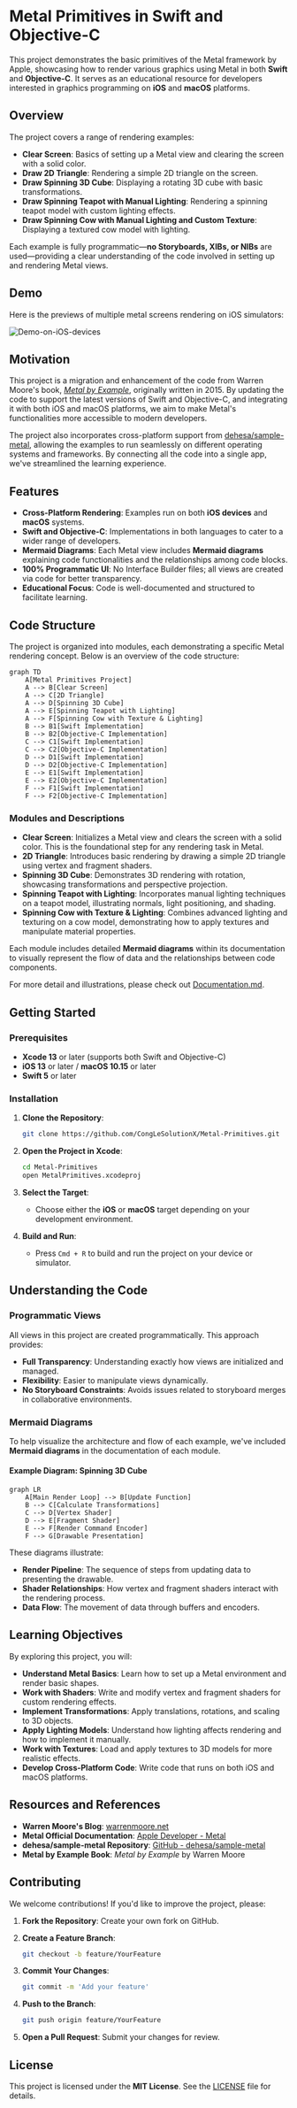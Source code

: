 # Metal Primitives in Swift and Objective-C

This project demonstrates the basic primitives of the Metal framework by Apple, showcasing how to render various graphics using Metal in both **Swift** and **Objective-C**. It serves as an educational resource for developers interested in graphics programming on **iOS** and **macOS** platforms.

## Overview

The project covers a range of rendering examples:

- **Clear Screen**: Basics of setting up a Metal view and clearing the screen with a solid color.
- **Draw 2D Triangle**: Rendering a simple 2D triangle on the screen.
- **Draw Spinning 3D Cube**: Displaying a rotating 3D cube with basic transformations.
- **Draw Spinning Teapot with Manual Lighting**: Rendering a spinning teapot model with custom lighting effects.
- **Draw Spinning Cow with Manual Lighting and Custom Texture**: Displaying a textured cow model with lighting.

Each example is fully programmatic—**no Storyboards, XIBs, or NIBs** are used—providing a clear understanding of the code involved in setting up and rendering Metal views.

## Demo

Here is the previews of multiple metal screens rendering on iOS simulators:


![Demo-on-iOS-devices](Resources/Demo-on-iOS-devices.gif)

## Motivation

This project is a migration and enhancement of the code from Warren Moore's book, [*Metal by Example*](https://warrenmoore.net/), originally written in 2015. By updating the code to support the latest versions of Swift and Objective-C, and integrating it with both iOS and macOS platforms, we aim to make Metal's functionalities more accessible to modern developers.

The project also incorporates cross-platform support from [dehesa/sample-metal](https://github.com/dehesa/sample-metal), allowing the examples to run seamlessly on different operating systems and frameworks. By connecting all the code into a single app, we've streamlined the learning experience.

## Features

- **Cross-Platform Rendering**: Examples run on both **iOS devices** and **macOS** systems.
- **Swift and Objective-C**: Implementations in both languages to cater to a wider range of developers.
- **Mermaid Diagrams**: Each Metal view includes **Mermaid diagrams** explaining code functionalities and the relationships among code blocks.
- **100% Programmatic UI**: No Interface Builder files; all views are created via code for better transparency.
- **Educational Focus**: Code is well-documented and structured to facilitate learning.

## Code Structure

The project is organized into modules, each demonstrating a specific Metal rendering concept. Below is an overview of the code structure:

```mermaid
graph TD
    A[Metal Primitives Project]
    A --> B[Clear Screen]
    A --> C[2D Triangle]
    A --> D[Spinning 3D Cube]
    A --> E[Spinning Teapot with Lighting]
    A --> F[Spinning Cow with Texture & Lighting]
    B --> B1[Swift Implementation]
    B --> B2[Objective-C Implementation]
    C --> C1[Swift Implementation]
    C --> C2[Objective-C Implementation]
    D --> D1[Swift Implementation]
    D --> D2[Objective-C Implementation]
    E --> E1[Swift Implementation]
    E --> E2[Objective-C Implementation]
    F --> F1[Swift Implementation]
    F --> F2[Objective-C Implementation]
```

### Modules and Descriptions

- **Clear Screen**: Initializes a Metal view and clears the screen with a solid color. This is the foundational step for any rendering task in Metal.
- **2D Triangle**: Introduces basic rendering by drawing a simple 2D triangle using vertex and fragment shaders.
- **Spinning 3D Cube**: Demonstrates 3D rendering with rotation, showcasing transformations and perspective projection.
- **Spinning Teapot with Lighting**: Incorporates manual lighting techniques on a teapot model, illustrating normals, light positioning, and shading.
- **Spinning Cow with Texture & Lighting**: Combines advanced lighting and texturing on a cow model, demonstrating how to apply textures and manipulate material properties.

Each module includes detailed **Mermaid diagrams** within its documentation to visually represent the flow of data and the relationships between code components.

For more detail and illustrations, please check out [Documentation.md](/Documentation.md).

## Getting Started

### Prerequisites

- **Xcode 13** or later (supports both Swift and Objective-C)
- **iOS 13** or later / **macOS 10.15** or later
- **Swift 5** or later

### Installation

1. **Clone the Repository**:

   ```bash
   git clone https://github.com/CongLeSolutionX/Metal-Primitives.git
   ```

2. **Open the Project in Xcode**:

   ```bash
   cd Metal-Primitives
   open MetalPrimitives.xcodeproj
   ```

3. **Select the Target**:

   - Choose either the **iOS** or **macOS** target depending on your development environment.

4. **Build and Run**:

   - Press `Cmd + R` to build and run the project on your device or simulator.

## Understanding the Code

### Programmatic Views

All views in this project are created programmatically. This approach provides:

- **Full Transparency**: Understanding exactly how views are initialized and managed.
- **Flexibility**: Easier to manipulate views dynamically.
- **No Storyboard Constraints**: Avoids issues related to storyboard merges in collaborative environments.

### Mermaid Diagrams

To help visualize the architecture and flow of each example, we've included **Mermaid diagrams** in the documentation of each module.

#### Example Diagram: Spinning 3D Cube

```mermaid
graph LR
    A[Main Render Loop] --> B[Update Function]
    B --> C[Calculate Transformations]
    C --> D[Vertex Shader]
    D --> E[Fragment Shader]
    E --> F[Render Command Encoder]
    F --> G[Drawable Presentation]
```

These diagrams illustrate:

- **Render Pipeline**: The sequence of steps from updating data to presenting the drawable.
- **Shader Relationships**: How vertex and fragment shaders interact with the rendering process.
- **Data Flow**: The movement of data through buffers and encoders.

## Learning Objectives

By exploring this project, you will:

- **Understand Metal Basics**: Learn how to set up a Metal environment and render basic shapes.
- **Work with Shaders**: Write and modify vertex and fragment shaders for custom rendering effects.
- **Implement Transformations**: Apply translations, rotations, and scaling to 3D objects.
- **Apply Lighting Models**: Understand how lighting affects rendering and how to implement it manually.
- **Work with Textures**: Load and apply textures to 3D models for more realistic effects.
- **Develop Cross-Platform Code**: Write code that runs on both iOS and macOS platforms.

## Resources and References

- **Warren Moore's Blog**: [warrenmoore.net](https://warrenmoore.net/)
- **Metal Official Documentation**: [Apple Developer - Metal](https://developer.apple.com/metal/)
- **dehesa/sample-metal Repository**: [GitHub - dehesa/sample-metal](https://github.com/dehesa/sample-metal)
- **Metal by Example Book**: *Metal by Example* by Warren Moore

## Contributing

We welcome contributions! If you'd like to improve the project, please:

1. **Fork the Repository**: Create your own fork on GitHub.
2. **Create a Feature Branch**: 

   ```bash
   git checkout -b feature/YourFeature
   ```

3. **Commit Your Changes**:

   ```bash
   git commit -m 'Add your feature'
   ```

4. **Push to the Branch**:

   ```bash
   git push origin feature/YourFeature
   ```

5. **Open a Pull Request**: Submit your changes for review.

## License

This project is licensed under the **MIT License**. See the [LICENSE](LICENSE) file for details.